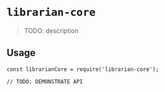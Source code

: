 # `librarian-core`

> TODO: description

## Usage

```
const librarianCore = require('librarian-core');

// TODO: DEMONSTRATE API
```
